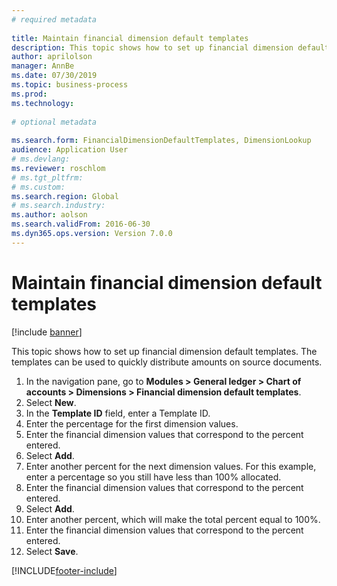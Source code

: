 ```yaml
--- 
# required metadata 
 
title: Maintain financial dimension default templates
description: This topic shows how to set up financial dimension default templates. 
author: aprilolson
manager: AnnBe 
ms.date: 07/30/2019
ms.topic: business-process 
ms.prod:  
ms.technology:  
 
# optional metadata 
 
ms.search.form: FinancialDimensionDefaultTemplates, DimensionLookup   
audience: Application User 
# ms.devlang:  
ms.reviewer: roschlom
# ms.tgt_pltfrm:  
# ms.custom:  
ms.search.region: Global
# ms.search.industry: 
ms.author: aolson
ms.search.validFrom: 2016-06-30 
ms.dyn365.ops.version: Version 7.0.0 
---
```

# Maintain financial dimension default templates

[!include [banner](../../includes/banner.md)]

This topic shows how to set up financial dimension default templates. The templates can be used to quickly distribute amounts on source documents.

1. In the navigation pane, go to **Modules > General ledger > Chart of accounts > Dimensions > Financial dimension default templates**.
2. Select **New**.
3. In the **Template ID** field, enter a Template ID.
4. Enter the percentage for the first dimension values.
5. Enter the financial dimension values that correspond to the percent entered.
6. Select **Add**.
7. Enter another percent for the next dimension values. For this example, enter a percentage so you still have less than 100% allocated. 
8. Enter the financial dimension values that correspond to the percent entered.
9. Select **Add**.
10. Enter another percent, which will make the total percent equal to 100%.
11. Enter the financial dimension values that correspond to the percent entered.
12. Select **Save**.



[!INCLUDE[footer-include](../../../includes/footer-banner.md)]